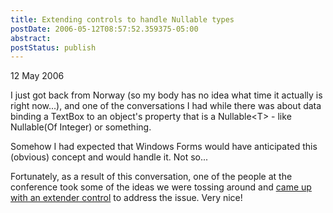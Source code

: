 ```yaml
---
title: Extending controls to handle Nullable types
postDate: 2006-05-12T08:57:52.359375-05:00
abstract: 
postStatus: publish
---
```

12 May 2006

I just got back from Norway (so my body has no idea what time it actually is right now...), and one of the conversations I had while there was about data binding a TextBox to an object's property that is a Nullable&lt;T&gt; - like Nullable(Of Integer) or something.

Somehow I had expected that Windows Forms would have anticipated this (obvious) concept and would handle it. Not so...

Fortunately, as a result of this conversation, one of the people at the conference took some of the ideas we were tossing around and [came up with an extender control](http://www.thejoyofcode.com/Databinding_and_Nullable_types_in_WinForms.NET.aspx) to address the issue. Very nice!
